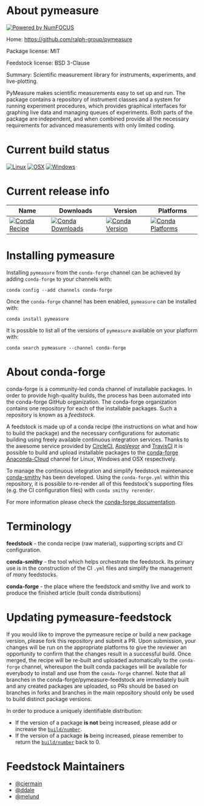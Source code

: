 About pymeasure
===============

[![Powered by NumFOCUS](https://img.shields.io/badge/powered%20by-NumFOCUS-orange.svg?style=flat&colorA=E1523D&colorB=007D8A)](http://numfocus.org)

Home: https://github.com/ralph-group/pymeasure

Package license: MIT

Feedstock license: BSD 3-Clause

Summary: Scientific measurement library for instruments, experiments, and live-plotting.

PyMeasure makes scientific measurements easy to set up and run. The package contains a
repository of instrument classes and a system for running experiment procedures,
which provides graphical interfaces for graphing live data and managing queues of
experiments. Both parts of the package are independent, and when combined provide
all the necessary requirements for advanced measurements with only limited coding.


Current build status
====================

[![Linux](https://img.shields.io/circleci/project/github/conda-forge/pymeasure-feedstock/master.svg?label=Linux)](https://circleci.com/gh/conda-forge/pymeasure-feedstock)
[![OSX](https://img.shields.io/travis/conda-forge/pymeasure-feedstock/master.svg?label=macOS)](https://travis-ci.org/conda-forge/pymeasure-feedstock)
[![Windows](https://img.shields.io/appveyor/ci/conda-forge/pymeasure-feedstock/master.svg?label=Windows)](https://ci.appveyor.com/project/conda-forge/pymeasure-feedstock/branch/master)

Current release info
====================

| Name | Downloads | Version | Platforms |
| --- | --- | --- | --- |
| [![Conda Recipe](https://img.shields.io/badge/recipe-pymeasure-green.svg)](https://anaconda.org/conda-forge/pymeasure) | [![Conda Downloads](https://img.shields.io/conda/dn/conda-forge/pymeasure.svg)](https://anaconda.org/conda-forge/pymeasure) | [![Conda Version](https://img.shields.io/conda/vn/conda-forge/pymeasure.svg)](https://anaconda.org/conda-forge/pymeasure) | [![Conda Platforms](https://img.shields.io/conda/pn/conda-forge/pymeasure.svg)](https://anaconda.org/conda-forge/pymeasure) |

Installing pymeasure
====================

Installing `pymeasure` from the `conda-forge` channel can be achieved by adding `conda-forge` to your channels with:

```
conda config --add channels conda-forge
```

Once the `conda-forge` channel has been enabled, `pymeasure` can be installed with:

```
conda install pymeasure
```

It is possible to list all of the versions of `pymeasure` available on your platform with:

```
conda search pymeasure --channel conda-forge
```


About conda-forge
=================

conda-forge is a community-led conda channel of installable packages.
In order to provide high-quality builds, the process has been automated into the
conda-forge GitHub organization. The conda-forge organization contains one repository
for each of the installable packages. Such a repository is known as a *feedstock*.

A feedstock is made up of a conda recipe (the instructions on what and how to build
the package) and the necessary configurations for automatic building using freely
available continuous integration services. Thanks to the awesome service provided by
[CircleCI](https://circleci.com/), [AppVeyor](https://www.appveyor.com/)
and [TravisCI](https://travis-ci.org/) it is possible to build and upload installable
packages to the [conda-forge](https://anaconda.org/conda-forge)
[Anaconda-Cloud](https://anaconda.org/) channel for Linux, Windows and OSX respectively.

To manage the continuous integration and simplify feedstock maintenance
[conda-smithy](https://github.com/conda-forge/conda-smithy) has been developed.
Using the ``conda-forge.yml`` within this repository, it is possible to re-render all of
this feedstock's supporting files (e.g. the CI configuration files) with ``conda smithy rerender``.

For more information please check the [conda-forge documentation](https://conda-forge.org/docs/).

Terminology
===========

**feedstock** - the conda recipe (raw material), supporting scripts and CI configuration.

**conda-smithy** - the tool which helps orchestrate the feedstock.
                   Its primary use is in the construction of the CI ``.yml`` files
                   and simplify the management of *many* feedstocks.

**conda-forge** - the place where the feedstock and smithy live and work to
                  produce the finished article (built conda distributions)


Updating pymeasure-feedstock
============================

If you would like to improve the pymeasure recipe or build a new
package version, please fork this repository and submit a PR. Upon submission,
your changes will be run on the appropriate platforms to give the reviewer an
opportunity to confirm that the changes result in a successful build. Once
merged, the recipe will be re-built and uploaded automatically to the
`conda-forge` channel, whereupon the built conda packages will be available for
everybody to install and use from the `conda-forge` channel.
Note that all branches in the conda-forge/pymeasure-feedstock are
immediately built and any created packages are uploaded, so PRs should be based
on branches in forks and branches in the main repository should only be used to
build distinct package versions.

In order to produce a uniquely identifiable distribution:
 * If the version of a package **is not** being increased, please add or increase
   the [``build/number``](https://conda.io/docs/user-guide/tasks/build-packages/define-metadata.html#build-number-and-string).
 * If the version of a package **is** being increased, please remember to return
   the [``build/number``](https://conda.io/docs/user-guide/tasks/build-packages/define-metadata.html#build-number-and-string)
   back to 0.

Feedstock Maintainers
=====================

* [@cjermain](https://github.com/cjermain/)
* [@ddale](https://github.com/ddale/)
* [@melund](https://github.com/melund/)

